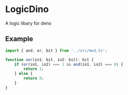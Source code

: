 # LogicDino
A logic libary for deno

## Example

```ts
import { and, or, bit } from '../src/mod.ts';

function xor(in1: bit, in2: bit): bit {
    if (or(in1, in2) === 1 && and(in1, in2) === 0) {
        return 1;
    } else {
        return 0;
    }
}
```